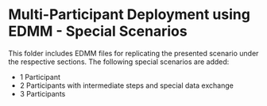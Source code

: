 # Multi-Participant Deployment using EDMM - Special Scenarios
This folder includes EDMM files for replicating the presented scenario under the respective sections. 
The following special scenarios are added:
- 1 Participant
- 2 Participants with intermediate steps and special data exchange
- 3 Participants
